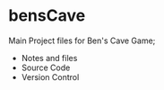 # bensCave
Main Project files for Ben's Cave Game;
- Notes and files
- Source Code
- Version Control


